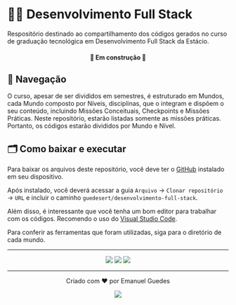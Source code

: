 # 👨‍💻 Desenvolvimento Full Stack
Respositório destinado ao compartilhamento dos códigos gerados no curso de graduação tecnológica em Desenvolvimento Full Stack da Estácio.

<h4 align="center">🚧 Em construção 🚧</h4>

## 🧭 Navegação
O curso, apesar de ser divididos em semestres, é estruturado em Mundos, cada Mundo composto por Níveis, disciplinas, que o integram e dispõem o seu conteúdo, incluindo Missões Conceituais, Checkpoints e Missões Práticas. Neste repositório, estarão listadas somente as missões práticas. Portanto, os códigos estarão divididos por Mundo e Nível.

## 🗂 Como baixar e executar
Para baixar os arquivos deste repositório, você deve ter o [GitHub](https://github.com/) instalado em seu dispositivo.

Após instalado, você deverá acessar a guia `Arquivo` → `Clonar repositório` → `URL` e incluir o caminho `guedesert/desenvolvimento-full-stack`.

Além disso, é interessante que você tenha um bom editor para trabalhar com os códigos. Recomendo o uso do [Visual Studio Code](https://code.visualstudio.com/).

Para conferir as ferramentas que foram utilizadas, siga para o diretório de cada mundo.
<hr>
<p align="center"><img src="https://img.shields.io/github/repo-size/guedesert/desenvolvimento-full-stack?color=green&label=tamanho"/> <img src="https://img.shields.io/github/languages/count/guedesert/desenvolvimento-full-stack?label=linguagens&color=yellow"/> <img src="https://img.shields.io/github/languages/top/guedesert/desenvolvimento-full-stack?color=blue"/><p>
<hr>
<p align="center">Criado com ❤ por Emanuel Guedes<p>
<p align="center"><img src="https://img.shields.io/github/license/guedesert/desenvolvimento-full-stack"/><p>
